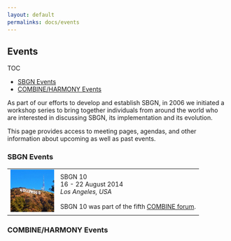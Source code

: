```yaml
---
layout: default
permalinks: docs/events
---
```


## Events

TOC
* [SBGN Events](#sbgn-events)
* [COMBINE/HARMONY Events](#combine/harmony-events)

As part of our efforts to develop and establish SBGN, in 2006 we initiated a workshop series to bring together individuals from around the world who are interested in discussing SBGN, its implementation and its evolution.

This page provides access to meeting pages, agendas, and other information about upcoming as well as past events.

### SBGN Events

| | |
| :--: | :-- |
| ![SBGN 10](../images/SBGN10-100x100.jpg) | SBGN 10<br>16 - 22 August 2014<br>*Los Angeles, USA*<br><br>SBGN 10 was part of the fifth [COMBINE forum](). |

### COMBINE/HARMONY Events
